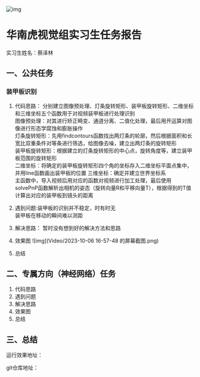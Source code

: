 ![img](https://i0.hdslb.com/bfs/new_dyn/791944995fff725f42c7f5a9b64f8567100423098.png@1295w.webp)

# 华南虎视觉组实习生任务报告

实习生姓名：蔡泽林

## 一、公共任务

### 装甲板识别

1. 代码思路：
           分别建立图像预处理、灯条旋转矩形、装甲板旋转矩形、二维坐标和三维坐标五个函数用于对视频装甲板进行处理识别  
           图像预处理：对其进行矫正畸变、通道分离、二值化处理，最后用开运算对图像进行形态学腐蚀和膨胀操作   
           灯条旋转矩形：先用findcontours函数找出两灯条的轮廓，然后根据面积和长宽比双重条件对等条进行筛选，给图像去噪，建立出两灯条的旋转矩形   
           装甲板旋转矩形：根据建立的灯条旋转矩形的中心点，旋转角度等，建立装甲板范围的旋转矩形   
           二维坐标：将确定的装甲板旋转矩形四个角的坐标存入二维坐标平面点集中，并用line函数画出装甲板的位置
           三维坐标：确定并建立世界坐标系   
           主函数中，导入视频后用对应的函数对视频进行加工处理，最后使用solvePnP函数解析出相机的姿态（旋转向量R和平移向量T），根据得到的T值计算出对应的装甲板到镜头的距离

2. 遇到问题:装甲板的识别并不稳定，时有时无  
           装甲板在移动的瞬间难以测距
1. 解决思路：
           暂时没有想到好的解决方法和思路

2. 效果图
![img](Video/2023-10-06 16-57-48 的屏幕截图.png)
3. 总结



## 二、专属方向（神经网络）任务

1. 代码思路
2. 遇到问题
3. 解决思路
4. 效果图
5. 总结

## 三、总结



运行效果地址：

git仓库地址：



